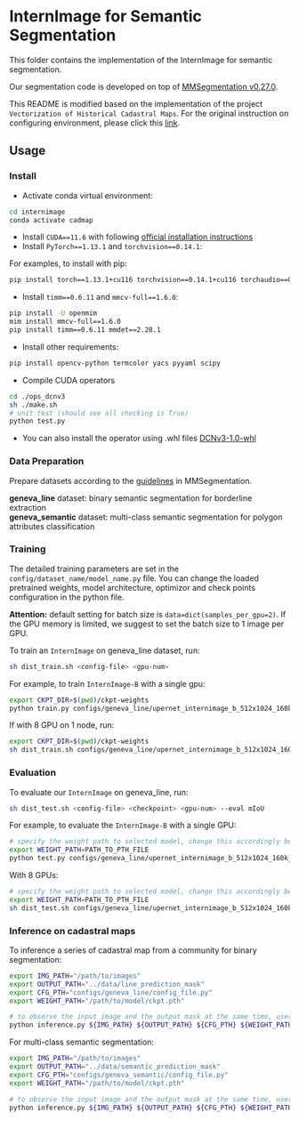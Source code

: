 # InternImage for Semantic Segmentation

This folder contains the implementation of the InternImage for semantic segmentation. 

Our segmentation code is developed on top of [MMSegmentation v0.27.0](https://github.com/open-mmlab/mmsegmentation/tree/v0.27.0).

This README is modified based on the implementation of the project `Vectorization of Historical Cadastral Maps`. For the original instruction on configuring environment, please click this [link](https://github.com/OpenGVLab/InternImage/tree/master/segmentation).

## Usage

### Install

- Activate conda virtual environment:

```bash
cd internimage
conda activate cadmap
```

- Install `CUDA==11.6` with following [official installation instructions](https://docs.nvidia.com/cuda/cuda-installation-guide-linux/index.html)
- Install `PyTorch==1.13.1` and `torchvision==0.14.1`:

For examples, to install with pip:
```bash
pip install torch==1.13.1+cu116 torchvision==0.14.1+cu116 torchaudio==0.13.1 --extra-index-url https://download.pytorch.org/whl/cu116
```

- Install `timm==0.6.11` and `mmcv-full==1.6.0`:

```bash
pip install -U openmim
mim install mmcv-full==1.6.0
pip install timm==0.6.11 mmdet==2.28.1
```

- Install other requirements:

```bash
pip install opencv-python termcolor yacs pyyaml scipy
```

- Compile CUDA operators
```bash
cd ./ops_dcnv3
sh ./make.sh
# unit test (should see all checking is True)
python test.py
```
- You can also install the operator using .whl files
[DCNv3-1.0-whl](https://github.com/OpenGVLab/InternImage/releases/tag/whl_files)

### Data Preparation

Prepare datasets according to the [guidelines](https://github.com/open-mmlab/mmsegmentation/blob/master/docs/en/dataset_prepare.md#prepare-datasets) in MMSegmentation.

**geneva_line** dataset: binary semantic segmentation for borderline extraction  
**geneva_semantic** dataset: multi-class semantic segmentation for polygon attributes classification 

### Training
The detailed training parameters are set in the `config/dataset_name/model_name.py` file. You can change the loaded pretrained weights, model architecture, optimizor and check points configuration in the python file. 

**Attention:** default setting for batch size is `data=dict(samples_per_gpu=2)`. If the GPU memory is limited, we suggest to set the batch size to 1 image per GPU.

To train an `InternImage` on geneva_line dataset, run:

```bash
sh dist_train.sh <config-file> <gpu-num>
```

For example, to train `InternImage-B` with a single gpu:

```bash
export CKPT_DIR=$(pwd)/ckpt-weights
python train.py configs/geneva_line/upernet_internimage_b_512x1024_160k_geneva_line.py --work-dir ${CKPT_DIR} --gpu-id 0 
```

If with 8 GPU on 1 node, run:

```bash
export CKPT_DIR=$(pwd)/ckpt-weights
sh dist_train.sh configs/geneva_line/upernet_internimage_b_512x1024_160k_geneva_line.py 8 --work-dir ${CKPT_DIR}
```

### Evaluation

To evaluate our `InternImage` on geneva_line, run:

```bash
sh dist_test.sh <config-file> <checkpoint> <gpu-num> --eval mIoU
```

For example, to evaluate the `InternImage-B` with a single GPU:

```bash
# specify the weight path to selected model, change this accordingly before running each line
export WEIGHT_PATH=PATH_TO_PTH_FILE
python test.py configs/geneva_line/upernet_internimage_b_512x1024_160k_geneva_line.py ${WEIGHT_PATH} --eval mIoU
```

With 8 GPUs:

```bash
# specify the weight path to selected model, change this accordingly before running each line
export WEIGHT_PATH=PATH_TO_PTH_FILE
sh dist_test.sh configs/geneva_line/upernet_internimage_b_512x1024_160k_geneva_line.py ${WEIGHT_PATH} 8 --eval mIoU
```

### Inference on cadastral maps

To inference a series of cadastral map from a community for binary segmentation:

```bash
export IMG_PATH="/path/to/images"
export OUTPUT_PATH="../data/line_prediction_mask"
export CFG_PTH="configs/geneva_line/config_file.py"
export WEIGHT_PATH="/path/to/model/ckpt.pth"

# to observe the input image and the output mask at the same time, users can set the mask opacity to 0.5
python inference.py ${IMG_PATH} ${OUTPUT_PATH} ${CFG_PTH} ${WEIGHT_PATH} --opacity 1 --palette line 
```

For multi-class semantic segmentation:
```bash
export IMG_PATH="/path/to/images"
export OUTPUT_PATH="../data/semantic_prediction_mask"
export CFG_PTH="configs/geneva_semantic/config_file.py"
export WEIGHT_PATH="/path/to/model/ckpt.pth"

# to observe the input image and the output mask at the same time, users can set the mask opacity to 0.5
python inference.py ${IMG_PATH} ${OUTPUT_PATH} ${CFG_PTH} ${WEIGHT_PATH} --opacity 1 --palette semantic  
```
